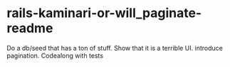 # rails-kaminari-or-will_paginate-readme

Do a db/seed that has a ton of stuff. Show that it is a terrible UI. introduce pagination. Codealong with tests

